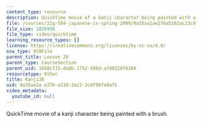 ```yaml
---
content_type: resource
description: QuickTime movie of a kanji character being painted with a brush.
file: /courses/21g-504-japanese-iv-spring-2009/9a35aa1ae27ba5102ac23cdf9bfe9af5_Kanji26.mov
file_size: 2826936
file_type: video/quicktime
learning_resource_types: []
license: https://creativecommons.org/licenses/by-nc-sa/4.0/
ocw_type: OCWFile
parent_title: Lesson 20
parent_type: CourseSection
parent_uid: 1658c715-de8b-1752-598d-a7d8228f0109
resourcetype: Other
title: Kanji26
uid: 9a35aa1a-e27b-a510-2ac2-3cdf9bfe9af5
video_metadata:
  youtube_id: null
---
```

QuickTime movie of a kanji character being painted with a brush.